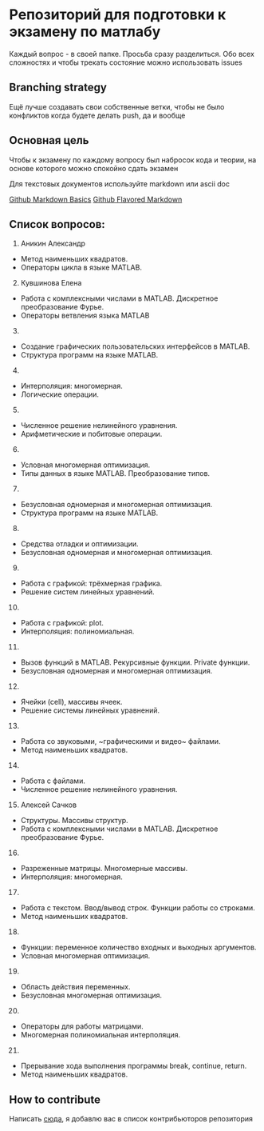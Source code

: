 # Репозиторий для подготовки к экзамену по матлабу

Каждый вопрос - в своей папке. 
Просьба сразу разделиться. Обо всех сложностях и чтобы трекать состояние можно использовать issues

## Branching strategy

Ещё лучше создавать свои собственные ветки, чтобы не было конфликтов когда будете делать push, да и вообще

## Основная цель 

Чтобы к экзамену по каждому вопросу был набросок кода и теории, на основе которого можно спокойно сдать экзамен

Для текстовых документов используйте markdown или ascii doc

[Github Markdown Basics](https://help.github.com/articles/markdown-basics/)
[Github Flavored Markdown](https://help.github.com/articles/github-flavored-markdown/)

## Список вопросов:

1. Аникин Александр
  * Метод наименьших квадратов.
  * Операторы цикла в языке MATLAB.

2. Кувшинова Елена
  * Работа с комплексными числами в MATLAB. Дискретное преобразование Фурье.
  * Операторы ветвления языка MATLAB

3.
  * Создание графических пользовательских интерфейсов в MATLAB.
  * Структура программ на языке MATLAB.

4.
  * Интерполяция: многомерная.
  * Логические операции.

5.
  * Численное решение нелинейного уравнения.
  * Арифметические и побитовые операции.

6.
  * Условная многомерная оптимизация.
  * Типы данных в языке MATLAB.  Преобразование типов.

7.
  * Безусловная одномерная и многомерная оптимизация.
  * Структура программ на языке MATLAB.

8.
  * Средства отладки и оптимизации.
  * Безусловная одномерная и многомерная оптимизация.

9.
  * Работа с графикой: трёхмерная графика.
  * Решение систем линейных уравнений.

10.
  * Работа с графикой: plot.
  * Интерполяция: полиномиальная.

11.
  * Вызов функций в MATLAB. Рекурсивные функции. Private функции.
  * Безусловная одномерная и многомерная оптимизация.

12.
  * Ячейки (cell), массивы ячеек.
  * Решение системы линейных уравнений.

13.
  * Работа со звуковыми, ~графическими и видео~ файлами.
  * Метод наименьших квадратов.

14.
  * Работа с файлами.
  * Численное решение нелинейного уравнения.

15. Алексей Сачков
  * Структуры. Массивы структур.
  * Работа с комплексными числами в MATLAB. Дискретное преобразование Фурье.

16.
  * Разреженные матрицы. Многомерные массивы.
  * Интерполяция: многомерная.

17.
  * Работа с текстом. Ввод/вывод строк. Функции работы со строками.
  * Метод наименьших квадратов.

18.
  * Функции: переменное количество входных и выходных аргументов.
  * Условная многомерная оптимизация.

19.
  * Область действия переменных.
  * Безусловная многомерная оптимизация.

20.
  * Операторы для работы матрицами.
  * Многомерная полиномиальная интерполяция.

21.
  * Прерывание хода выполнения программы break, continue, return.
  * Метод наименьших квадратов.

## How to contribute

Написать [сюда](http://vk.com/d_c_l_x_v_i), я добавлю вас в список контрибьюторов репозитория
